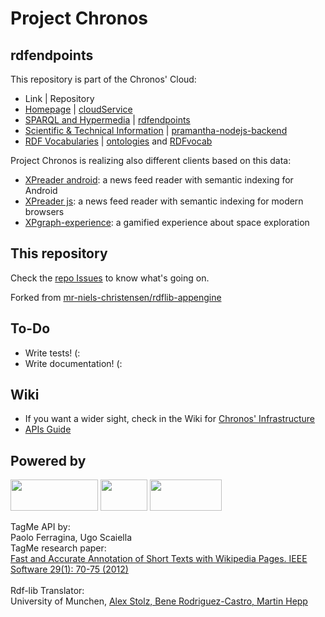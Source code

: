 # Project Chronos
## rdfendpoints

This repository is part of the Chronos' Cloud:
* Link  | Repository  
* [Homepage](http://www.projectchronos.eu)  | [cloudService](https://github.com/SpaceAppsXploration/clouService)
* [SPARQL and Hypermedia](http://hypermedia.projectchronos.eu) | [rdfendpoints](https://github.com/SpaceAppsXploration/rdfendpoints)
* [Scientific & Technical Information](http://taxonomy.projectchronos.eu)  | [pramantha-nodejs-backend](https://github.com/SpaceAppsXploration/pramantha-nodejs-backend)
* [RDF Vocabularies](http://ontology.projectchronos.eu)  | [ontologies](https://github.com/SpaceAppsXploration/ontologies) and [RDFvocab](https://github.com/SpaceAppsXploration/RDFvocab)  

Project Chronos is realizing also different clients based on this data:
* [XPreader android](https://github.com/SpaceAppsXploration/android-xpreader): a news feed reader with semantic indexing for Android
* [XPreader js](https://github.com/SpaceAppsXploration/xpreader-client): a news feed reader with semantic indexing for modern browsers
* [XPgraph-experience](https://github.com/SpaceAppsXploration/xpgraph-experience): a gamified experience about space exploration

## This repository
Check the [repo Issues](https://github.com/SpaceAppsXploration/rdfendpoints/issues) to know what's going on.

Forked from [mr-niels-christensen/rdflib-appengine](https://github.com/mr-niels-christensen/rdflib-appengine)

## To-Do
* Write tests! (:
* Write documentation! (:

## Wiki
* If you want a wider sight, check in the Wiki for [Chronos' Infrastructure](https://github.com/SpaceAppsXploration/rdfendpoints/wiki/Architecture)
* [APIs Guide](https://github.com/SpaceAppsXploration/rdfendpoints/wiki/API-Guide:-REST-and-SPARQL)


## Powered by 
<img src="https://www.jetbrains.com/pycharm/docs/logo_pycharm.png" height="50" width="140" >
<img src="http://www.faviki.com/img/dbpedia_powered.gif" height="50" width="75" >
<img src="http://acube.di.unipi.it/wp-content/uploads/2011/07/powered_by_tagme.png" height="50" width="115" >

TagMe API by:<br/>
Paolo Ferragina, Ugo Scaiella<br/>
TagMe research paper:<br/>
[Fast and Accurate Annotation of Short Texts with Wikipedia Pages. IEEE Software 29(1): 70-75 (2012)](http://arxiv.org/abs/1006.3498)
<br/><br/>
Rdf-lib Translator:<br/>
University of Munchen, [Alex Stolz, Bene Rodriguez-Castro, Martin Hepp](http://arxiv.org/abs/1312.4704)
<br/><br/>
